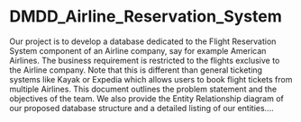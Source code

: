 # DMDD_Airline_Reservation_System

Our project is to develop a database dedicated to the Flight Reservation System component of an Airline company, say for example American Airlines.
The business requirement is restricted to the flights exclusive to the Airline company. 
Note that this is different than general ticketing systems like Kayak or Expedia which allows users to book flight tickets from multiple Airlines. 
This document outlines the problem statement and the objectives of the team.
We also provide the Entity Relationship diagram of our proposed database structure and a detailed listing of our entities.... 
